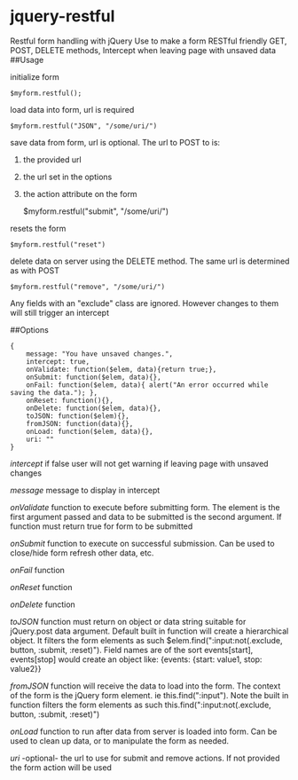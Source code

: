# jquery-restful
Restful form handling with jQuery
Use to make a form RESTful friendly
GET, POST, DELETE methods,
Intercept when leaving page with unsaved data
##Usage

initialize form
    
    $myform.restful(); 

load data into form, url is required

    $myform.restful("JSON", "/some/uri/") 

save data from form, url is optional. The url to POST to is:
 1. the provided url
 2. the url set in the options
 3. the action attribute on the form

    $myform.restful("submit", "/some/uri/")

resets the form

    $myform.restful("reset") 

delete data on server using the DELETE method. The same url is determined as with POST

    $myform.restful("remove", "/some/uri/")

Any fields with an "exclude" class are ignored. However changes to them will still trigger an intercept

##Options

    {
        message: "You have unsaved changes.",
        intercept: true, 
        onValidate: function($elem, data){return true;},
        onSubmit: function($elem, data){}, 
        onFail: function($elem, data){ alert("An error occurred while saving the data."); },
        onReset: function(){},
        onDelete: function($elem, data){},
        toJSON: function($elem){},
        fromJSON: function(data){},
        onLoad: function($elem, data){},
        uri: ""
    }

*intercept* if false user will not get warning if leaving page with unsaved changes

*message* message to display in intercept

*onValidate* function to execute before submitting form. The element is the first argument passed and data to be submitted is the second argument. If function must return true for form to be submitted

*onSubmit* function to execute on successful submission. Can be used to close/hide form refresh other data, etc.

*onFail* function

*onReset* function

*onDelete* function

*toJSON* function must return on object or data string suitable for jQuery.post data argument. 
Default built in function will create a hierarchical object. It filters the form elements as such $elem.find(":input:not(.exclude, button, :submit, :reset)").
Field names are of the sort events[start], events[stop] would create an object like:
    {events: {start: value1, stop: value2}}

*fromJSON* function will receive the data to load into the form. The context of the form is the jQuery form element. ie this.find(":input"). Note the built in
function filters the form elements as such this.find(":input:not(.exclude, button, :submit, :reset)")

*onLoad* function to run after data from server is loaded into form. Can be used to clean up data, or to manipulate the form as needed.

*uri* -optional- the url to use for submit and remove actions. If not provided the form action will be used